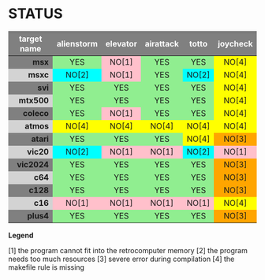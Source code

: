 <style>
.statusTable th {
background: gray;
word-wrap: break-word;
text-align: center;
color: white;
}
.statusTable td { text-align: center; }
.statusTable tr:nth-child(odd) { background: lightgray; }
.statusTable tr:nth-child(even) { background: lightgray; }
.statusTable tr:nth-child(odd) td:nth-child(1) { background: gray; text-align: right; }
.statusTable tr:nth-child(even) td:nth-child(1) { text-align: right; }
.statusTable tr:nth-child(1) > td:nth-child(2) { background-color: lightgreen; }
.statusTable tr:nth-child(1) > td:nth-child(3) { background-color: pink; }
.statusTable tr:nth-child(1) > td:nth-child(4) { background-color: lightgreen; }
.statusTable tr:nth-child(1) > td:nth-child(5) { background-color: lightgreen; }
.statusTable tr:nth-child(1) > td:nth-child(6) { background-color: yellow; }
.statusTable tr:nth-child(2) > td:nth-child(2) { background-color: cyan; }
.statusTable tr:nth-child(2) > td:nth-child(3) { background-color: pink; }
.statusTable tr:nth-child(2) > td:nth-child(4) { background-color: lightgreen; }
.statusTable tr:nth-child(2) > td:nth-child(5) { background-color: cyan; }
.statusTable tr:nth-child(2) > td:nth-child(6) { background-color: yellow; }
.statusTable tr:nth-child(3) > td:nth-child(2) { background-color: lightgreen; }
.statusTable tr:nth-child(3) > td:nth-child(3) { background-color: lightgreen; }
.statusTable tr:nth-child(3) > td:nth-child(4) { background-color: lightgreen; }
.statusTable tr:nth-child(3) > td:nth-child(5) { background-color: lightgreen; }
.statusTable tr:nth-child(3) > td:nth-child(6) { background-color: yellow; }
.statusTable tr:nth-child(4) > td:nth-child(2) { background-color: lightgreen; }
.statusTable tr:nth-child(4) > td:nth-child(3) { background-color: lightgreen; }
.statusTable tr:nth-child(4) > td:nth-child(4) { background-color: lightgreen; }
.statusTable tr:nth-child(4) > td:nth-child(5) { background-color: lightgreen; }
.statusTable tr:nth-child(4) > td:nth-child(6) { background-color: yellow; }
.statusTable tr:nth-child(5) > td:nth-child(2) { background-color: lightgreen; }
.statusTable tr:nth-child(5) > td:nth-child(3) { background-color: pink; }
.statusTable tr:nth-child(5) > td:nth-child(4) { background-color: lightgreen; }
.statusTable tr:nth-child(5) > td:nth-child(5) { background-color: lightgreen; }
.statusTable tr:nth-child(5) > td:nth-child(6) { background-color: yellow; }
.statusTable tr:nth-child(6) > td:nth-child(2) { background-color: yellow; }
.statusTable tr:nth-child(6) > td:nth-child(3) { background-color: yellow; }
.statusTable tr:nth-child(6) > td:nth-child(4) { background-color: yellow; }
.statusTable tr:nth-child(6) > td:nth-child(5) { background-color: yellow; }
.statusTable tr:nth-child(6) > td:nth-child(6) { background-color: yellow; }
.statusTable tr:nth-child(7) > td:nth-child(2) { background-color: lightgreen; }
.statusTable tr:nth-child(7) > td:nth-child(3) { background-color: lightgreen; }
.statusTable tr:nth-child(7) > td:nth-child(4) { background-color: lightgreen; }
.statusTable tr:nth-child(7) > td:nth-child(5) { background-color: yellow; }
.statusTable tr:nth-child(7) > td:nth-child(6) { background-color: orange; }
.statusTable tr:nth-child(8) > td:nth-child(2) { background-color: cyan; }
.statusTable tr:nth-child(8) > td:nth-child(3) { background-color: pink; }
.statusTable tr:nth-child(8) > td:nth-child(4) { background-color: pink; }
.statusTable tr:nth-child(8) > td:nth-child(5) { background-color: cyan; }
.statusTable tr:nth-child(8) > td:nth-child(6) { background-color: pink; }
.statusTable tr:nth-child(9) > td:nth-child(2) { background-color: lightgreen; }
.statusTable tr:nth-child(9) > td:nth-child(3) { background-color: lightgreen; }
.statusTable tr:nth-child(9) > td:nth-child(4) { background-color: lightgreen; }
.statusTable tr:nth-child(9) > td:nth-child(5) { background-color: lightgreen; }
.statusTable tr:nth-child(9) > td:nth-child(6) { background-color: orange; }
.statusTable tr:nth-child(10) > td:nth-child(2) { background-color: lightgreen; }
.statusTable tr:nth-child(10) > td:nth-child(3) { background-color: lightgreen; }
.statusTable tr:nth-child(10) > td:nth-child(4) { background-color: lightgreen; }
.statusTable tr:nth-child(10) > td:nth-child(5) { background-color: lightgreen; }
.statusTable tr:nth-child(10) > td:nth-child(6) { background-color: orange; }
.statusTable tr:nth-child(11) > td:nth-child(2) { background-color: lightgreen; }
.statusTable tr:nth-child(11) > td:nth-child(3) { background-color: lightgreen; }
.statusTable tr:nth-child(11) > td:nth-child(4) { background-color: lightgreen; }
.statusTable tr:nth-child(11) > td:nth-child(5) { background-color: lightgreen; }
.statusTable tr:nth-child(11) > td:nth-child(6) { background-color: orange; }
.statusTable tr:nth-child(12) > td:nth-child(2) { background-color: pink; }
.statusTable tr:nth-child(12) > td:nth-child(3) { background-color: pink; }
.statusTable tr:nth-child(12) > td:nth-child(4) { background-color: pink; }
.statusTable tr:nth-child(12) > td:nth-child(5) { background-color: pink; }
.statusTable tr:nth-child(12) > td:nth-child(6) { background-color: yellow; }
.statusTable tr:nth-child(13) > td:nth-child(2) { background-color: lightgreen; }
.statusTable tr:nth-child(13) > td:nth-child(3) { background-color: lightgreen; }
.statusTable tr:nth-child(13) > td:nth-child(4) { background-color: lightgreen; }
.statusTable tr:nth-child(13) > td:nth-child(5) { background-color: lightgreen; }
.statusTable tr:nth-child(13) > td:nth-child(6) { background-color: orange; }
</style>
<div class="statusTable">

# STATUS

target name     |alienstorm      |elevator        |airattack       |totto           |joycheck        |
----------------|----------------|----------------|----------------|----------------|----------------|
**msx**         |YES             |NO[1]           |YES             |YES             |NO[4]           |
**msxc**        |NO[2]           |NO[1]           |YES             |NO[2]           |NO[4]           |
**svi**         |YES             |YES             |YES             |YES             |NO[4]           |
**mtx500**      |YES             |YES             |YES             |YES             |NO[4]           |
**coleco**      |YES             |NO[1]           |YES             |YES             |NO[4]           |
**atmos**       |NO[4]           |NO[4]           |NO[4]           |NO[4]           |NO[4]           |
**atari**       |YES             |YES             |YES             |NO[4]           |NO[3]           |
**vic20**       |NO[2]           |NO[1]           |NO[1]           |NO[2]           |NO[1]           |
**vic2024**     |YES             |YES             |YES             |YES             |NO[3]           |
**c64**         |YES             |YES             |YES             |YES             |NO[3]           |
**c128**        |YES             |YES             |YES             |YES             |NO[3]           |
**c16**         |NO[1]           |NO[1]           |NO[1]           |NO[1]           |NO[4]           |
**plus4**       |YES             |YES             |YES             |YES             |NO[3]           |

</div>

**Legend**
 
[1] the program cannot fit into the retrocomputer memory
[2] the program needs too much resources
[3] severe error during compilation
[4] the makefile rule is missing
